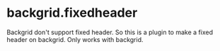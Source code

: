 backgrid.fixedheader
====================

Backgrid don't support fixed header. So this is a plugin to make a fixed header on backgrid. Only works with backgrid.
